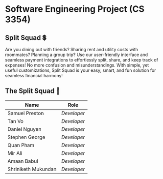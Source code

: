 # Software Engineering Project (CS 3354)

## Split Squad :heavy_dollar_sign:

Are you dining out with friends? Sharing rent and utility costs with roommates? Planning a group trip? Use our user-friendly interface and seamless payment integrations to effortlessly split, share, and keep track of expenses! No more confusion and misunderstandings. With simple, yet useful customizations, Split Squad is your easy, smart, and fun solution for seamless financial harmony!

## The Split Squad :handshake:

| Name | Role |
| --- | --- |
| Samuel Preston | *Developer* |
| Tan Vo | *Developer* |
| Daniel Nguyen | *Developer* |
| Stephen George | *Developer* |
| Quan Pham | *Developer* |
| Mir Ali | *Developer* |
| Amaan Babul | *Developer* |
| Shriniketh Mukundan | *Developer* |
